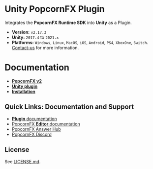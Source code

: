 # Unity PopcornFX Plugin
Integrates the **PopcornFX Runtime SDK** into **Unity** as a Plugin.
* **Version:** `v2.17.3`
* **Unity:** `2017.4` to `2021.x`
* **Platforms:** `Windows`, `Linux`, `MacOS`, `iOS`, `Android`, `PS4`, `XboxOne`, `Switch`. [Contact-us](http://www.popcornfx.com/contact-us/) for more information.

# Documentation
* **[PopcornFX v2](https://www.popcornfx.com/docs/popcornfx-v2)**
* **[Unity plugin](https://www.popcornfx.com/docs/popcornfx-v2/plugins/unity-plugin/)**
* **[Installation](https://www.popcornfx.com/docs/popcornfx-v2/plugins/unity-plugin/plugin-installation/)**

## Quick Links: Documentation and Support

* [**Plugin** documentation](https://www.popcornfx.com/docs/popcornfx-v2/plugins/unity-plugin/)
* [PopcornFX **Editor** documentation](https://www.popcornfx.com/docs/popcornfx-v2/)
* [PopcornFX Answer Hub](https://answers.popcornfx.com/)
* [PopcornFX Discord](https://discord.gg/4ka27cVrsf)

## License

See [LICENSE.md](./LICENSE.md).
